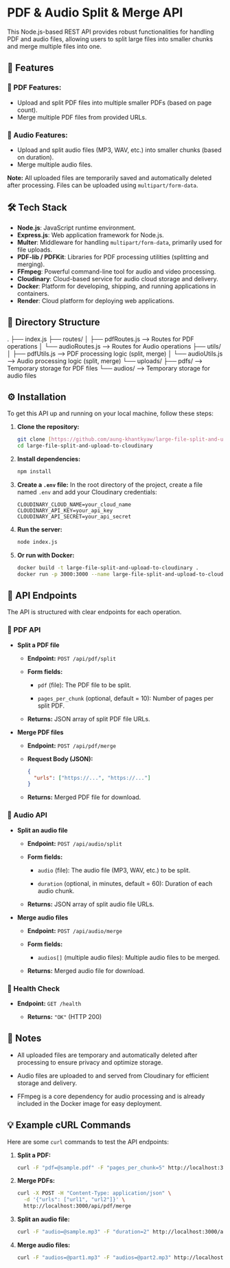 # PDF & Audio Split & Merge API
This Node.js-based REST API provides robust functionalities for handling PDF and audio files, allowing users to split large files into smaller chunks and merge multiple files into one.

## 🚀 Features

### 📘 PDF Features:

* Upload and split PDF files into multiple smaller PDFs (based on page count).
* Merge multiple PDF files from provided URLs.

### 🎵 Audio Features:

* Upload and split audio files (MP3, WAV, etc.) into smaller chunks (based on duration).
* Merge multiple audio files.

**Note:** All uploaded files are temporarily saved and automatically deleted after processing. Files can be uploaded using `multipart/form-data`.

## 🛠️ Tech Stack

* **Node.js**: JavaScript runtime environment.
* **Express.js**: Web application framework for Node.js.
* **Multer**: Middleware for handling `multipart/form-data`, primarily used for file uploads.
* **PDF-lib / PDFKit**: Libraries for PDF processing utilities (splitting and merging).
* **FFmpeg**: Powerful command-line tool for audio and video processing.
* **Cloudinary**: Cloud-based service for audio cloud storage and delivery.
* **Docker**: Platform for developing, shipping, and running applications in containers.
* **Render**: Cloud platform for deploying web applications.

## 📁 Directory Structure
.
├── index.js
├── routes/
│   ├── pdfRoutes.js       --> Routes for PDF operations
│   └── audioRoutes.js     --> Routes for Audio operations
├── utils/
│   ├── pdfUtils.js        --> PDF processing logic (split, merge)
│   └── audioUtils.js      --> Audio processing logic (split, merge)
└── uploads/
├── pdfs/              --> Temporary storage for PDF files
└── audios/            --> Temporary storage for audio files

## ⚙️ Installation

To get this API up and running on your local machine, follow these steps:

1.  **Clone the repository:**

    ```bash
    git clone [https://github.com/aung-khantkyaw/large-file-split-and-upload-to-cloudinary](https://github.com/aung-khantkyaw/large-file-split-and-upload-to-cloudinary)
    cd large-file-split-and-upload-to-cloudinary

    ```

2.  **Install dependencies:**

    ```bash
    npm install

    ```

3.  **Create a `.env` file:**
    In the root directory of the project, create a file named `.env` and add your Cloudinary credentials:

    ```dotenv
    CLOUDINARY_CLOUD_NAME=your_cloud_name
    CLOUDINARY_API_KEY=your_api_key
    CLOUDINARY_API_SECRET=your_api_secret

    ```

4.  **Run the server:**

    ```bash
    node index.js

    ```

5.  **Or run with Docker:**

    ```bash
    docker build -t large-file-split-and-upload-to-cloudinary .
    docker run -p 3000:3000 --name large-file-split-and-upload-to-cloudinary -d --env CLOUDINARY_CLOUD_NAME=your_cloud_name --env CLOUDINARY_API_KEY=your_api_key --env CLOUDINARY_API_SECRET=your_api_secret large-file-split-and-upload-to-cloudinary

    ```

## 🚀 API Endpoints

The API is structured with clear endpoints for each operation.

### 📘 PDF API

* **Split a PDF file**

    * **Endpoint:** `POST /api/pdf/split`

    * **Form fields:**

        * `pdf` (file): The PDF file to be split.

        * `pages_per_chunk` (optional, default = 10): Number of pages per split PDF.

    * **Returns:** JSON array of split PDF file URLs.

* **Merge PDF files**

    * **Endpoint:** `POST /api/pdf/merge`

    * **Request Body (JSON):**

        ```json
        {
          "urls": ["https://...", "https://..."]
        }

        ```

    * **Returns:** Merged PDF file for download.

### 🎵 Audio API

* **Split an audio file**

    * **Endpoint:** `POST /api/audio/split`

    * **Form fields:**

        * `audio` (file): The audio file (MP3, WAV, etc.) to be split.

        * `duration` (optional, in minutes, default = 60): Duration of each audio chunk.

    * **Returns:** JSON array of split audio file URLs.

* **Merge audio files**

    * **Endpoint:** `POST /api/audio/merge`

    * **Form fields:**

        * `audios[]` (multiple audio files): Multiple audio files to be merged.

    * **Returns:** Merged audio file for download.

### 📍 Health Check

* **Endpoint:** `GET /health`

    * **Returns:** `"OK"` (HTTP 200)

## 📝 Notes

* All uploaded files are temporary and automatically deleted after processing to ensure privacy and optimize storage.

* Audio files are uploaded to and served from Cloudinary for efficient storage and delivery.

* FFmpeg is a core dependency for audio processing and is already included in the Docker image for easy deployment.

## 💡 Example cURL Commands

Here are some `curl` commands to test the API endpoints:

1.  **Split a PDF:**

    ```bash
    curl -F "pdf=@sample.pdf" -F "pages_per_chunk=5" http://localhost:3000/api/pdf/split

    ```

2.  **Merge PDFs:**

    ```bash
    curl -X POST -H "Content-Type: application/json" \
      -d '{"urls": ["url1", "url2"]}' \
      http://localhost:3000/api/pdf/merge

    ```

3.  **Split an audio file:**

    ```bash
    curl -F "audio=@sample.mp3" -F "duration=2" http://localhost:3000/api/audio/split

    ```

4.  **Merge audio files:**

    ```bash
    curl -F "audios=@part1.mp3" -F "audios=@part2.mp3" http://localhost:3000/api/audio/merge

    ```
